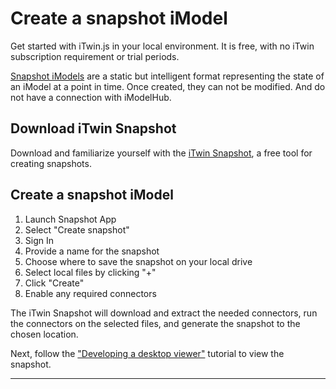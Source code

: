# Create a snapshot iModel

Get started with iTwin.js in your local environment. It is free, with no iTwin subscription requirement or trial periods.

[Snapshot iModels]($docs/learning/backend/accessingimodels.md/#snapshot-imodels) are a static but intelligent format representing the state of an iModel at a point in time. Once created, they can not be modified. And do not have a connection with iModelHub.

## Download iTwin Snapshot

Download and familiarize yourself with the [iTwin Snapshot](./itwin-snapshot-app.md), a free tool for creating snapshots.

## Create a snapshot iModel

1. Launch Snapshot App
1. Select "Create snapshot"
1. Sign In
1. Provide a name for the snapshot
1. Choose where to save the snapshot on your local drive
1. Select local files by clicking "+"
1. Click "Create"
1. Enable any required connectors

The iTwin Snapshot will download and extract the needed connectors, run the connectors on the selected files, and generate the snapshot to the chosen location.

Next, follow the ["Developing a desktop viewer"](./develop-desktop-viewer.md) tutorial to view the snapshot.

---
<style>
    a#getting-started---explore-imodel {
        display: none;
    }
</style>
